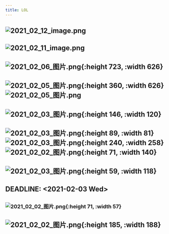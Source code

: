 ```yaml
---
title: LOL
---
```


## ![2021_02_12_image.png](https://cdn.logseq.com/%2F7aa8ab99-753a-4230-847b-43a1c3a3ef4722a6496e-9ebc-4f1d-ae62-bb6cc1acec8a2021_02_12_image.png?Expires=4766662249&Signature=RUQUr3QAlV9uLBPDiGqTyoVVFuvOmeEwVuqr0JWmuT4k29eZSf59EaedxwjiqAqmabBC-omUJjQoJlQ9IWn0MdYmqpa09S9JYXe2gTA9i0Nk7dLCQ9L381cmKURoyz0xLbOJ65LAS2Z7yNHEXSnPRhBTxLgTLg0V2piv9Cw5wLZruGc04Ss0LH3WeCujuwsYCFC93RsI5Xg44S0i7JCtJfbRqdoP0rqPHEqppC2f4XurzxGtnlFQ3XRBGqI0LVYbB5MXz2ydDz8UdESjfdfNkhZ7Kwkg-E2RvdKbWWWgmG9e2hyjItYxyhKlzVCXX5KMYybBv~H-o1E-bkZdN~BDwQ__&Key-Pair-Id=APKAJE5CCD6X7MP6PTEA)
## ![2021_02_11_image.png](https://cdn.logseq.com/%2F7aa8ab99-753a-4230-847b-43a1c3a3ef474f2fe5c5-582e-4b45-8aa6-2a4e68127d202021_02_11_image.png?Expires=4766608002&Signature=Rws8~Jinm8I8~exvJJGYyNJACxiiw4JyOX1Vnq4L9V8wnYUgWFH3SRg2agjEsqi2Czk4C0s8iNV7pCq1~g6wilV2wufMAQG047-jUOsAzoxOKLSEC0gyBepsuxALuYS9QspgSU4woUlTtOQC1ALivAkBIvtbb5Gyd0tzzwDrtffieqfnea~weCR1bDaL1V22Rco~Uz4ANtzACJZeslARMHyTIJ46Up8sOR9jhwRsZh-hl8xPMKSgsjpQ80-Hcm0SUJk5Vz9m2o0YOpo9R1ZwldZUgkNZv-kE5TrCJ5s2Q-hvdcG-Sfn4xPnkBU2JnSmIkUE0izGy8QkSXB1loYXzQA__&Key-Pair-Id=APKAJE5CCD6X7MP6PTEA)
##
##
## ![2021_02_06_图片.png](https://cdn.logseq.com/%2F7aa8ab99-753a-4230-847b-43a1c3a3ef47dabd2be6-baa8-451d-b3a4-7edc5ba6c5122021_02_06_%E5%9B%BE%E7%89%87.png?Expires=4766202671&Signature=jPxHtSuVFD-Rq1ZHVNVE2b78G~zZDeqiKOvjUSdy~ZOsBnkCehW63OzhyESzEiQli7Z1LZ-hPJira6bBuPnsELqR63Kt7pQdpWF2FKC4aNdEM5BFlKjoMM9dVAIMws6MRu6MSwlzP-seBE3hTMGjNLrGSegBmweSoQshWvi4HSh8I4kxU6Vf0xWRIdsb0DfFYK7CSkYwgDRDKpJI~Fvc9xdDCtbvFJwtEikqUNK62F2p17hplDjrdTbxrI98I5qNucdYEQsTuuYQWfuC1hap-rRL-pCbshVpg6Ys6T3RMiuWLUmFKuOSJwUIU35ori-7OulzsayMFVPoq29XN2g-1g__&Key-Pair-Id=APKAJE5CCD6X7MP6PTEA){:height 723, :width 626}
##
## ![2021_02_05_图片.png](https://cdn.logseq.com/%2F7aa8ab99-753a-4230-847b-43a1c3a3ef477e9afbf4-ce63-46ff-8ea1-57d838b1db6c2021_02_05_%E5%9B%BE%E7%89%87.png?Expires=4766123388&Signature=NPwSTsryhe5nOmENGEH2MnykXIjMzOmTcIgpffiK9sssgyD0LStc~ZoZ~rdj99e6rhTIVydrgkyxgzUDq3mYh4cYsveKUj76LxslTMa1rnaL025~eywKeNCIxn5TNDUnmdl4N-NJE1wnnhk7CwIpWj~Bwhe0vH6qnO~F1ztvThJ9C6RQyIyrBEZQUvuDmeAs76QrtGaOpSbueBPUzBw7mPZ7N7bxLXNT2reW~5aQpa5WdXspc10gK7UGfp2IbTzmotu1poK0iZhOyl2GkBvyi8X7hJHRUnXB9VrTkyduZiub1t8we5IClVo4vUHMMGwVeoyjTIi61-u0Qt0wtsSr3w__&Key-Pair-Id=APKAJE5CCD6X7MP6PTEA){:height 360, :width 626} ![2021_02_05_图片.png](https://cdn.logseq.com/%2F7aa8ab99-753a-4230-847b-43a1c3a3ef47e6dadb8d-e68a-4513-b5b2-996a771c18842021_02_05_%E5%9B%BE%E7%89%87.png?Expires=4766123389&Signature=RFuX2Ll6LqvHJ5mNi3bUmVSLLiyfKPAHXDGKZGeOwf9LFzHnDBiuKg5eCSaMOfKtbr~eIxvxB2Y8vTqWw7J41aIriiBUh~gVaIHbKL9JABAXSjvUbtltydvto2pSFaOPgUvC3ydsMmv56g6NBFFCX8eCnOjDTPBanhl6gifz0uniA97qnc2F~8UW238H5qpyOtfBujt2rBWYVppUObfXcoO0sDSQ3Go5~-IrF2XtM3685NiqIb-F8obscmCVwFPYetqe6hWMuV9uwf305P2DnLHpeE9PBqDURJ~UGDwlA9NQe4XS93hMEHLXoUrMks33HxbvPoYgmgW96Q~xSdOK8g__&Key-Pair-Id=APKAJE5CCD6X7MP6PTEA)
##
## ![2021_02_03_图片.png](https://cdn.logseq.com/%2F7aa8ab99-753a-4230-847b-43a1c3a3ef470d52896a-a4e3-45fd-a6c1-18be662b41a82021_02_03_%E5%9B%BE%E7%89%87.png?Expires=4765922530&Signature=HVmGRqGIxSRau1kYEZRa89w8jv12J2G6eFCBPKlfm7mBZoIeKHuLoAPT~xJqKt~0IONMSw09BWDm1j~6jG-nlaKGRwBks214RftLZdDRVPzbhj0GveaEg3doXLwtB5KIZUzGIXeL4YK8zWvC34kDBveif6vZ7IGy8AM1AZ6tKbWImdzTAVTkAAt~SnoGssOrUUeOY0XWu1HSk-CO~aH1THqT6ODep61NTzxuvrOPr9thNh0UBJ21H3DHsow1UpINTdxP8hBN6kEw6aUaxwLxtex4WEbi5XqRDf9A4oa5aVLcAxfJCjTZK~tUK6z~Hq7CnTxwk70HEOOayYhFrlN9HA__&Key-Pair-Id=APKAJE5CCD6X7MP6PTEA){:height 146, :width 120}
## ![2021_02_03_图片.png](https://cdn.logseq.com/%2F7aa8ab99-753a-4230-847b-43a1c3a3ef475122c45d-dfa5-4382-984c-f7c1786e40152021_02_03_%E5%9B%BE%E7%89%87.png?Expires=4765922447&Signature=bM1SGuqJ~bcV9vS4NyS0BrfF2xUxCZ3mKZSqiEmyya2RSZD8YU8rs4Mgu9In84lU52ex9tTjWIt2ZHGnRB-efZwavq4YvabtqgcdAM2nyAKUso1Z5zhTkh9y-uF8A0~VZXwGVyW3-Q-lHi09vhsgh-vxCEzzUo2EA0TAR83kaB~CZynAAIP1Zv523EblUoM8oV5cuiI5MuUB5pkTAfPABegn5Ck9Z6otWyOCXF6RKuc2w9bBkDNlE3A4YevRygm78pbI116WWY7tSkLxJ3Bbdy3ZShyxnsbwVyB6q78uFIRt21~d-7LesplM1rZ-5MlKtK2bDgZ8FXUFgy48NzKt3g__&Key-Pair-Id=APKAJE5CCD6X7MP6PTEA){:height 89, :width 81} ![2021_02_03_图片.png](https://cdn.logseq.com/%2F7aa8ab99-753a-4230-847b-43a1c3a3ef47ca8e16ab-caec-477c-8fad-b57bdb8167032021_02_03_%E5%9B%BE%E7%89%87.png?Expires=4765922391&Signature=dWV0jIkdsnGUvVOlS2jHWmhCtAH6qq~cK00w61ubk5nNMzI338wIc0pOyIyswaxmzRXoUZtn~yiVDBRRJbqIlVkOsipvIMm1Yo2wj1~wSuOqrj7EHjkREu~BgGnkyMqI3bmKWMcV6-DvZw4w4yd4wVAoWMvyBokjOwV67f61la2sFPiUdn5Wp~SU8gijEEiSV59Lj~zESp4Y8kzIZLeJYmaIcTb1YzVUrsxbWVuR~-qUtp8p9qSDTAmj7Nb9ArD8UoZTrsy~9MS8mOwSWgkrxSIR1-vXuxYEFJTl-6PTGFlVVJwk5LEHEQGfgl6403QF1wdMO6U7OZB-tsylEK20WA__&Key-Pair-Id=APKAJE5CCD6X7MP6PTEA){:height 240, :width 258} ![2021_02_02_图片.png](https://cdn.logseq.com/%2F7aa8ab99-753a-4230-847b-43a1c3a3ef47af0464ad-089b-4ec3-8a6b-17097488faef2021_02_02_%E5%9B%BE%E7%89%87.png?Expires=4765836551&Signature=ZUVe3KhEbyfoRAS6lxGXFYkVULB8ATA7FGWdVPmjqYEjVZdF3hEnpI3gc70phaRx9EKL6~2-M7aPTTSsipcaeTJYvf7~iwEpZi~Igbn9gCNLGUl4assiB2r2-t9bJ7h~JJwa9UTeCTfE9tposVpnZ1c7er7J~5Spiri7~OA4GQarPXJ534egCYROhUfAgd06gl5ULfwydBVN8jjURgGm9eEKquOHxJSPCSnxTnDoKuiBGTXmYz7hi1ycbzuu7IIktdC5-65Z-Y0tHWsV9q9gt6BmAdDS9Bun~GFKe~V3DIyzSt6Fkw~ZhHkMoou39CjH5dWWzkls7mcWh3gjXdJNig__&Key-Pair-Id=APKAJE5CCD6X7MP6PTEA){:height 71, :width 140}
## ![2021_02_03_图片.png](https://cdn.logseq.com/%2F7aa8ab99-753a-4230-847b-43a1c3a3ef47d7c14535-9980-487f-bc7d-71c1acac93672021_02_03_%E5%9B%BE%E7%89%87.png?Expires=4765922058&Signature=IyeTYPupDWR4xE-6QohvjYKBgrw06h964duoMRMe18XBznMD674p6dcEw5vH9ydhhRqIceIWoLDcMDblX1eOk-4xio1XJEVgdvPlbC4dYnTRjn6RfHogX7X13SOR9menh91il5JLHJiuTNNeWP5WBy2PS0lD2NwW6qwO~KhuHSaIsaSSDJoS4pKzl8TQgWL-JkbO2ABS69-QhzUIxtn09Co9HWRmzvmNos4kSGOm1Sul14iioAx8e1rQoGaNbDpGw2i94IJaTGd0E65iYmjFXpGgeRh1CUJCSEa5-eJLnDwoAwLMKh1ZZSlHIHIL3IrlcyzaAWziT4hPnCaAS2-dkQ__&Key-Pair-Id=APKAJE5CCD6X7MP6PTEA){:height 59, :width 118}
## DEADLINE: <2021-02-03 Wed>
##
##
##
### ![2021_02_02_图片.png](https://cdn.logseq.com/%2F7aa8ab99-753a-4230-847b-43a1c3a3ef479d24437c-4ecd-4518-8661-0bc0338f7e9f2021_02_02_%E5%9B%BE%E7%89%87.png?Expires=4765837571&Signature=bTDvTNjecJV0NhZhfehvGHRelmqQET0Uox0ePNaUgBMjTfHB-HCFYz45Xk0avguiqCJMuWDxTRKloY8q9WkPybhrhUcxONt7bd5WQDMhjLNeoYOhubkN~s34OuS4CW1dnZ6bbA4MmpjRsQ-7WwZvSGFau6zupLNr12BuIVB619R-ufgOnOmMc~hCTPSYshu7-Svyap1Y~suF1hy8ItHJmsmpHlc25QL5p-mlN4F4rzekzxRptkwT-NHq-FM3P0vCfbfmvD-Z8AjsckrzDNhPJxYrnuh7YD8yEFBYU~F8o4FzxmMOA0hJnh5RD8YfgvAIx~I4asjtaoALE4aQyHrhQQ__&Key-Pair-Id=APKAJE5CCD6X7MP6PTEA){:height 71, :width 57}
## ![2021_02_02_图片.png](https://cdn.logseq.com/%2F7aa8ab99-753a-4230-847b-43a1c3a3ef476f48c5c3-e460-4019-b40a-7022cdac58f42021_02_02_%E5%9B%BE%E7%89%87.png?Expires=4765838282&Signature=XYcysQ~7MW7wVg5C-gF~C5SrtebyhMsTl3ooBfNW221Vw~iGQ~~~C1wO5WWe5uJe-~HPVJgM2XwCm-tyOWJ6BA2L452oTDLhcIw0z8-ngjdHmTGXjHJIePOjDuwUSRhgm8WCfs72KrHGAORDj3RoZs6dM8USgHQypznn2OA18eUcxOU3jQuEKZkTdP70PCwqeT8nOgTsWVwA1fnZtjcmkgoBqkG5xSY4GnG8rOfPfB2PIFXu6nxJ00fYZdMlYvoPSwB59q2WGOH6XFMrFaybiUhzPJBXwAFXdpcJ7l8vnGz-NqyOVcLyohv3SX4pUys8494YFbQtMTwtkGqPBY9AEQ__&Key-Pair-Id=APKAJE5CCD6X7MP6PTEA){:height 185, :width 188}
##
##
##
##
##

